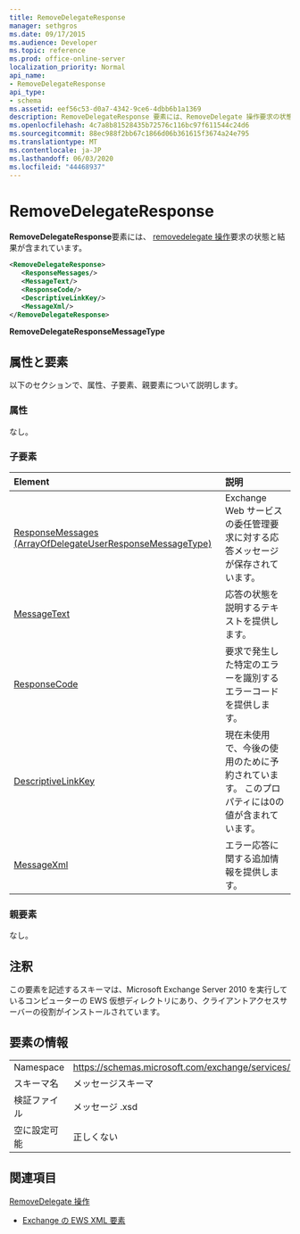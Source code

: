 ```yaml
---
title: RemoveDelegateResponse
manager: sethgros
ms.date: 09/17/2015
ms.audience: Developer
ms.topic: reference
ms.prod: office-online-server
localization_priority: Normal
api_name:
- RemoveDelegateResponse
api_type:
- schema
ms.assetid: eef56c53-d0a7-4342-9ce6-4dbb6b1a1369
description: RemoveDelegateResponse 要素には、RemoveDelegate 操作要求の状態と結果が含まれています。
ms.openlocfilehash: 4c7a8b81528435b72576c116bc97f611544c24d6
ms.sourcegitcommit: 88ec988f2bb67c1866d06b361615f3674a24e795
ms.translationtype: MT
ms.contentlocale: ja-JP
ms.lasthandoff: 06/03/2020
ms.locfileid: "44468937"
---
```

# <a name="removedelegateresponse"></a>RemoveDelegateResponse

**RemoveDelegateResponse**要素には、 [removedelegate 操作](removedelegate-operation.md)要求の状態と結果が含まれています。 
  
```xml
<RemoveDelegateResponse>
   <ResponseMessages/>
   <MessageText/>
   <ResponseCode/>
   <DescriptiveLinkKey/>
   <MessageXml/>
</RemoveDelegateResponse>
```

 **RemoveDelegateResponseMessageType**
## <a name="attributes-and-elements"></a>属性と要素

以下のセクションで、属性、子要素、親要素について説明します。
  
### <a name="attributes"></a>属性

なし。
  
### <a name="child-elements"></a>子要素

|**Element**|**説明**|
|:-----|:-----|
|[ResponseMessages (ArrayOfDelegateUserResponseMessageType)](responsemessages-arrayofdelegateuserresponsemessagetype.md) <br/> |Exchange Web サービスの委任管理要求に対する応答メッセージが保存されています。  <br/> |
|[MessageText](messagetext.md) <br/> |応答の状態を説明するテキストを提供します。  <br/> |
|[ResponseCode](responsecode.md) <br/> |要求で発生した特定のエラーを識別するエラーコードを提供します。  <br/> |
|[DescriptiveLinkKey](descriptivelinkkey.md) <br/> |現在未使用で、今後の使用のために予約されています。 このプロパティには0の値が含まれています。  <br/> |
|[MessageXml](messagexml.md) <br/> |エラー応答に関する追加情報を提供します。  <br/> |
   
### <a name="parent-elements"></a>親要素

なし。
  
## <a name="remarks"></a>注釈

この要素を記述するスキーマは、Microsoft Exchange Server 2010 を実行しているコンピューターの EWS 仮想ディレクトリにあり、クライアントアクセスサーバーの役割がインストールされています。
  
## <a name="element-information"></a>要素の情報

|||
|:-----|:-----|
|Namespace  <br/> |https://schemas.microsoft.com/exchange/services/2006/messages  <br/> |
|スキーマ名  <br/> |メッセージスキーマ  <br/> |
|検証ファイル  <br/> |メッセージ .xsd  <br/> |
|空に設定可能  <br/> |正しくない  <br/> |
   
## <a name="see-also"></a>関連項目



[RemoveDelegate 操作](removedelegate-operation.md)


- [Exchange の EWS XML 要素](ews-xml-elements-in-exchange.md)

